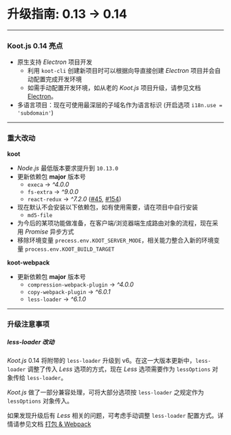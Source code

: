 # 升级指南: 0.13 -> 0.14

---

### Koot.js 0.14 亮点

-   原生支持 _Electron_ 项目开发
    -   利用 `koot-cli` 创建新项目时可以根据向导直接创建 _Electron_ 项目并会自动配置完成开发环境
    -   如需手动配置开发环境，如从老的 _Koot.js_ 项目升级，请参见文档 [Electron](https://koot.js.org/#/electron)。
-   多语言项目：现在可使用最深层的子域名作为语言标识 (开启选项 `i18n.use = 'subdomain'`)

---

### 重大改动

**koot**

-   _Node.js_ 最低版本要求提升到 `10.13.0`
-   更新依赖包 **major** 版本号
    -   `execa` -> _^4.0.0_
    -   `fs-extra` -> _^9.0.0_
    -   `react-redux` -> _^7.2.0_ ([#45](https://github.com/cmux/koot/issues/45), [#154](https://github.com/cmux/koot/issues/154))
-   现在默认不会安装以下依赖包，如有使用需要，请在项目中自行安装
    -   `md5-file`
-   为今后的某项功能做准备，在客户端/浏览器端生成路由对象的流程，现在采用 _Promise_ 异步方式
-   移除环境变量 `precess.env.KOOT_SERVER_MODE`，相关能力整合入新的环境变量 `process.env.KOOT_BUILD_TARGET`

**koot-webpack**

-   更新依赖包 **major** 版本号
    -   `compression-webpack-plugin` -> _^4.0.0_
    -   `copy-webpack-plugin` -> _^6.0.1_
    -   `less-loader` -> _^6.1.0_

---

### 升级注意事项

##### _less-loader_ 改动

_Koot.js_ 0.14 将附带的 `less-loader` 升级到 v6。在这一大版本更新中，`less-loader` 调整了传入 _Less_ 选项的方式，现在 _Less_ 选项需要作为 `lessOptions` 对象传给 `less-loader`。

_Koot.js_ 做了一部分兼容处理，可将大部分选项按 `less-loader` 之规定作为 `lessOptions` 对象传入。

如果发现升级后有 _Less_ 相关的问题，可考虑手动调整 `less-loader` 配置方式。详情请参见文档 [打包 & Webpack](https://koot.js.org/#/webpack)
